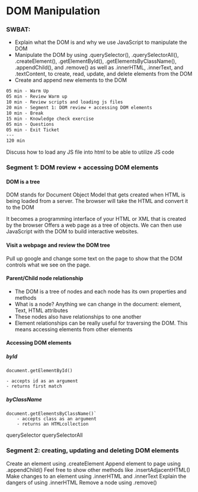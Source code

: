 # DOM Manipulation

### SWBAT:

- Explain what the DOM is and why we use JavaScript to manipulate the DOM
- Manipulate the DOM by using .querySelector(), .querySelectorAll(), .createElement(), .getElementById(), .getElementsByClassName(), .appendChild(), and .remove() as well as .innerHTML, .innerText, and .textContent, to create, read, update, and delete elements from the DOM
- Create and append new elements to the DOM

```txt
05 min - Warm Up
05 min - Review Warm up
10 min - Review scripts and loading js files
20 min - Segment 1: DOM review + accessing DOM elements
10 min - Break
15 min - Knowledge check exercise
05 min - Questions
05 min - Exit Ticket
---
120 min
```

Discuss how to load any JS file into html to be able to utilize JS code

### Segment 1: DOM review + accessing DOM elements

#### DOM is a tree

DOM stands for Document Object Model that gets created when HTML is being loaded from a server. The browser will take the HTML and convert it to the DOM

It becomes a programming interface of your HTML or XML that is created by the browser
Offers a web page as a tree of objects. We can then use JavaScript with the DOM to build interactive websites. 

#### Visit a webpage and review the DOM tree 

Pull up google and change some text on the page to show that the DOM controls what we see on the page.

#### Parent/Child node relationship
- The DOM is a tree of nodes and each node has its own properties and methods
- What is a node? Anything we can change in the document: element, Text, HTML attributes
- These nodes also have relationships to one another
- Element relationships can be really useful for traversing the DOM. This means accessing elements from other elements

#### Accessing DOM elements

##### byId
```
document.getElementById()
```
    - accepts id as an argument
    - returns first match

##### byClassName

```
document.getElementsByClassName()`
    - accepts class as an argument
    - returns an HTMLcollection
```
querySelector
querySelectorAll


### Segment 2: creating, updating and deleting DOM elements
Create an element using .createElement
Append element to page using .appendChild()
Feel free to show other methods like .insertAdjacentHTML()
Make changes to an element using .innerHTML and .innerText
Explain the dangers of using .innerHTML
Remove a node using .remove()
